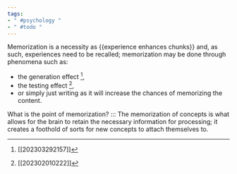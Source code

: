 ```yaml
---
tags:
- " #psychology "
- " #todo "
---
```


Memorization is a necessity as {{experience enhances chunks}} and, as such, experiences need to be recalled; memorization may be done through phenomena such as:
- the generation effect [^1],
- the testing effect [^2],
- or simply just writing as it will increase the chances of memorizing the content. <!--SR:!2023-08-10,30,278-->

What is the point of memorization? ::: The memorization of concepts is what allows for the brain to retain the necessary information for processing; it creates a foothold of sorts for new concepts to attach themselves to. <!--SR:!2025-09-16,901,330-->

[^1]: [[202303292157]] 
[^2]: [[202302010222]]